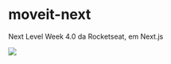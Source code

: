# moveit-next
Next Level Week 4.0 da Rocketseat, em Next.js
<div>
    <a href="movase-teal.vercel.app"><img src="logo-full.svg"></img></a>
    <object 
        data="https://img.shields.io/badge/Made%20By-MarcosBauab-informational?style=flat-square&logo=visual-studio-code&link=https://github.com/MarcosBauab/&link=https://github.com/MarcosBauab/"
    >
    </object>
</div>

